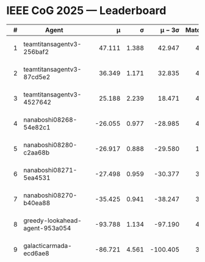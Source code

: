 # IEEE CoG 2025 — Leaderboard

| # | Agent | μ | σ | μ − 3σ | Matches | Updated |
|---:|---|---:|---:|---:|---:|---|
| 1 | teamtitansagentv3-256baf2 | 47.111 | 1.388 | 42.947 | 4632 | 2025-08-28 11:20 |
| 2 | teamtitansagentv3-87cd5e2 | 36.349 | 1.171 | 32.835 | 4518 | 2025-08-28 11:20 |
| 3 | teamtitansagentv3-4527642 | 25.188 | 2.239 | 18.471 | 4514 | 2025-08-28 11:20 |
| 4 | nanaboshi08268-54e82c1 | -26.055 | 0.977 | -28.985 | 4498 | 2025-08-28 11:20 |
| 5 | nanaboshi08280-c2aa68b | -26.917 | 0.888 | -29.580 | 1080 | 2025-08-28 11:20 |
| 6 | nanaboshi08271-5ea4531 | -27.498 | 0.959 | -30.377 | 3000 | 2025-08-28 11:20 |
| 7 | nanaboshi08270-b40ea88 | -35.425 | 0.941 | -38.247 | 3458 | 2025-08-28 11:20 |
| 8 | greedy-lookahead-agent-953a054 | -93.788 | 1.134 | -97.190 | 4290 | 2025-08-28 11:20 |
| 9 | galacticarmada-ecd6ae8 | -86.721 | 4.561 | -100.405 | 3920 | 2025-08-28 11:20 |
| 10 | team-agent-smithv6-a7b2416 | -98.722 | 1.143 | -102.152 | 4680 | 2025-08-28 11:20 |
| 11 | intelligentagent-a1bfe3c | -106.531 | 1.367 | -110.631 | 4200 | 2025-08-28 11:20 |
| 12 | greedy-lookahead-agent-v2-e75e8f5 | -120.057 | 1.180 | -123.596 | 3530 | 2025-08-28 11:20 |
| 13 | smarteragent-8660586 | -128.270 | 1.627 | -133.150 | 3649 | 2025-08-28 11:20 |
| 14 | forwardthinkerv4-591a256 | -136.163 | 1.509 | -140.691 | 3852 | 2025-08-28 11:20 |
| 15 | team-agent-smithv5-281cf89 | -158.353 | 1.523 | -162.922 | 4340 | 2025-08-28 11:20 |
| 16 | forward-thinkersv4-852bea3 | -158.534 | 1.720 | -163.695 | 3691 | 2025-08-28 11:20 |
| 17 | forwardthinkerv4-852bea3 | -181.552 | 2.110 | -187.883 | 3477 | 2025-08-28 11:20 |
| 18 | hybridsmartagent2-85abfda | -210.277 | 3.775 | -221.600 | 3719 | 2025-08-28 11:20 |
| 19 | team-agent-smith-v3-ce6fd70 | -248.323 | 2.460 | -255.705 | 4574 | 2025-08-28 11:20 |
| 20 | gnn_prgcr-0c77b88 | -255.239 | 2.093 | -261.517 | 3760 | 2025-08-28 11:20 |
| 21 | forward-thinker-rheaagent-6563256 | -273.925 | 1.789 | -279.291 | 4662 | 2025-08-28 11:20 |
| 22 | team-agent-smith-v4-24478ed | -282.054 | 4.688 | -296.118 | 4294 | 2025-08-28 11:20 |
| 23 | forward-thinkers-7583470 | -314.152 | 2.851 | -322.704 | 4560 | 2025-08-28 11:20 |
| 24 | forward-thinkersv2-51dd50a | -341.614 | 3.537 | -352.223 | 4682 | 2025-08-28 11:20 |
| 25 | another-awesome-agent-9c1133c | -363.052 | 1.278 | -366.887 | 4960 | 2025-08-28 11:20 |
| 26 | another-sample-agent-9c1133c | -392.899 | 4.136 | -405.306 | 4720 | 2025-08-28 11:20 |
| 27 | auto-polled-test-9c1133c | -408.128 | 3.246 | -417.865 | 4140 | 2025-08-28 11:20 |
| 28 | my-awesome-agent-9c1133c | -432.264 | 3.428 | -442.548 | 5320 | 2025-08-28 11:20 |
| 29 | gnn_naive_self_play-b568bee | -451.660 | 3.374 | -461.783 | 3240 | 2025-08-28 11:20 |
| 30 | gnn-vs-greedy-493cc7d | -462.179 | 6.945 | -483.015 | 4060 | 2025-08-28 11:20 |
| 31 | nanaboshi-8345999 | -479.711 | 3.442 | -490.037 | 3770 | 2025-08-28 11:20 |
| 32 | nanaboshi-53833d2 | -517.524 | 4.700 | -531.624 | 3800 | 2025-08-28 11:20 |
| 33 | python-test-06d5474 | -595.460 | 6.671 | -615.474 | 4010 | 2025-08-28 11:20 |
